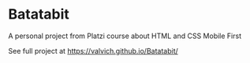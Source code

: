 # Batatabit
A personal project from Platzi course about HTML and CSS Mobile First

See full project at https://valvich.github.io/Batatabit/
